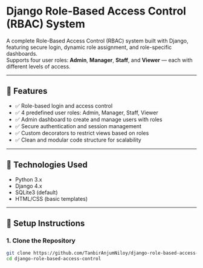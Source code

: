 # Django Role-Based Access Control (RBAC) System

A complete Role-Based Access Control (RBAC) system built with Django, featuring secure login, dynamic role assignment, and role-specific dashboards.  
Supports four user roles: **Admin**, **Manager**, **Staff**, and **Viewer** — each with different levels of access.

---

## 🔐 Features

- ✅ Role-based login and access control
- ✅ 4 predefined user roles: Admin, Manager, Staff, Viewer
- ✅ Admin dashboard to create and manage users with roles
- ✅ Secure authentication and session management
- ✅ Custom decorators to restrict views based on roles
- ✅ Clean and modular code structure for scalability

---

## 📂 Technologies Used

- Python 3.x  
- Django 4.x  
- SQLite3 (default)  
- HTML/CSS (basic templates)  

---

## 🚀 Setup Instructions

### 1. Clone the Repository

```bash
git clone https://github.com/TanbirAnjumNiloy/django-role-based-access-control.git
cd django-role-based-access-control
